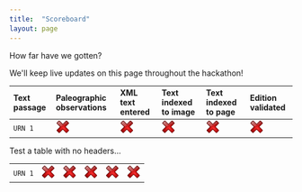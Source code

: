 ```yaml
---
title:  "Scoreboard"
layout: page
---
```



How far have we gotten?

We'll keep live updates on this page throughout the hackathon!


| Text passage | Paleographic observations | XML text entered     | Text indexed to image | Text indexed to page | Edition validated    |
|:-------------|:--------------------------|:---------------------|:----------------------|:---------------------|:---------------------|
| `URN 1`      | ![no](./imgs/no.png)      | ![no](./imgs/no.png) | ![no](./imgs/no.png)  | ![no](./imgs/no.png) | ![no](./imgs/no.png) |


Test a table with no headers...

|  |  |      |  |  |     |
|:-------------|:--------------------------|:---------------------|:----------------------|:---------------------|:---------------------|
| `URN 1`      | ![no](./imgs/no.png)      | ![no](./imgs/no.png) | ![no](./imgs/no.png)  | ![no](./imgs/no.png) | ![no](./imgs/no.png) |
